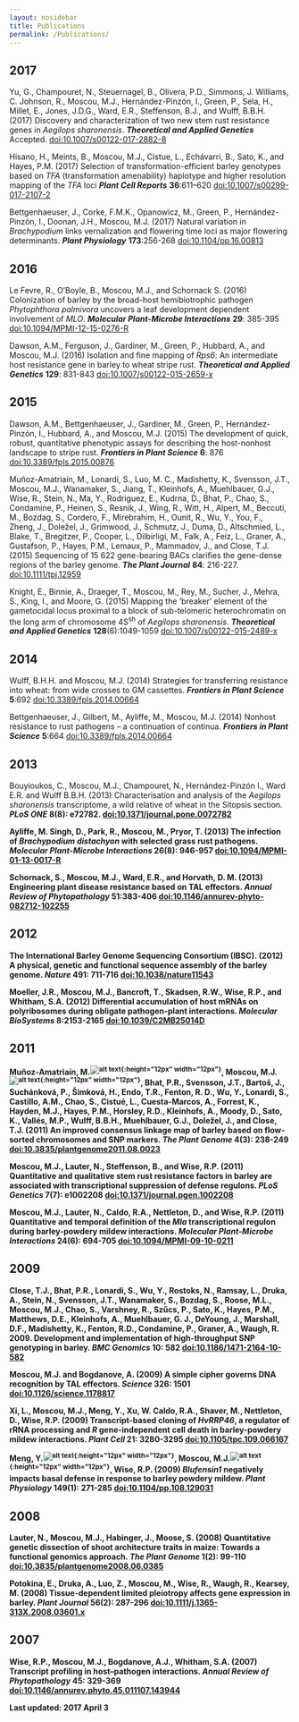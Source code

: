 ```yaml
---
layout: nosidebar
title: Publications
permalink: /Publications/
---
```


## 2017
Yu, G., Champouret, N., Steuernagel, B., Olivera, P.D., Simmons, J. Williams, C. Johnson, R., Moscou, M.J., Hernández-Pinzón, I., Green, P., Sela, H., Millet, E., Jones, J.D.G., Ward, E.R., Steffenson, B.J., and Wulff, B.B.H. (2017) Discovery and characterization of two new stem rust resistance genes in <i>Aegilops sharonensis</i>. <b><i>Theoretical and Applied Genetics</i></b> Accepted. [doi:10.1007/s00122-017-2882-8](https://doi.org/10.1007/s00122-017-2882-8)

Hisano, H., Meints, B., Moscou, M.J., Cistue, L., Echávarri, B., Sato, K., and Hayes, P.M. (2017) Selection of transformation-efficient barley genotypes based on <i>TFA</i> (transformation amenability) haplotype and higher resolution mapping of the <i>TFA</i> loci <b><i>Plant Cell Reports</i></b> <b>36</b>:611–620 [doi:10.1007/s00299-017-2107-2](https://doi.org/10.1007/s00299-017-2107-2)

Bettgenhaeuser, J., Corke, F.M.K., Opanowicz, M., Green, P., Hernández-Pinzón, I., Doonan, J.H., Moscou, M.J. (2017) Natural variation in <i>Brachypodium</i> links vernalization and flowering time loci as major flowering determinants. <b><i>Plant Physiology</i></b> <b>173</b>:256-268 [doi:10.1104/pp.16.00813](https://doi.org/10.1104/pp.16.00813)

## 2016
Le Fevre, R., O’Boyle, B., Moscou, M.J., and Schornack S. (2016) Colonization of barley by the broad-host hemibiotrophic pathogen <i>Phytophthora palmivora</i> uncovers a leaf development dependent involvement of <i>MLO</i>. <b><i>Molecular Plant-Microbe Interactions</i></b> <b>29</b>: 385-395 [doi:10.1094/MPMI-12-15-0276-R](https://doi.org/10.1094/MPMI-12-15-0276-R)

Dawson, A.M., Ferguson, J., Gardiner, M., Green, P., Hubbard, A., and Moscou, M.J. (2016) Isolation and fine mapping of <i>Rps6</i>: An intermediate host resistance gene in barley to wheat stripe rust. <b><i>Theoretical and Applied Genetics</i></b> <b>129</b>: 831-843 [doi:10.1007/s00122-015-2659-x](https://doi.org/10.1007/s00122-015-2659-x)

## 2015
Dawson, A.M., Bettgenhaeuser, J., Gardiner, M., Green, P., Hernández-Pinzón, I., Hubbard, A., and Moscou, M.J. (2015) The development of quick, robust, quantitative phenotypic assays for describing the host-nonhost landscape to stripe rust. <b><i>Frontiers in Plant Science</i></b> <b>6</b>: 876 [doi:10.3389/fpls.2015.00876](https://doi.org/10.3389/fpls.2015.00876)

Muñoz-Amatriaín, M., Lonardi, S., Luo, M. C., Madishetty, K., Svensson, J.T., Moscou, M.J., Wanamaker, S., Jiang, T., Kleinhofs, A., Muehlbauer, G.J., Wise, R., Stein, N., Ma, Y., Rodriguez, E., Kudrna, D., Bhat, P., Chao, S., Condamine, P., Heinen, S., Resnik, J., Wing, R., Witt, H., Alpert, M., Beccuti, M., Bozdag, S., Cordero, F., Mirebrahim, H., Ounit, R., Wu, Y., You, F., Zheng, J., Doležel, J., Grimwood, J., Schmutz, J., Duma, D., Altschmied, L., Blake, T., Bregitzer, P., Cooper, L., Dilbirligi, M., Falk, A., Feiz, L., Graner, A., Gustafson, P., Hayes, P.M., Lemaux, P., Mammadov, J., and Close, T.J. (2015) Sequencing of 15 622 gene-bearing BACs clarifies the gene-dense regions of the barley genome. <b><i>The Plant Journal</i></b> <b>84</b>: 216-227. [doi:10.1111/tpj.12959](https://doi.org/doi:10.1111/tpj.12959)

Knight, E., Binnie, A., Draeger, T., Moscou, M., Rey, M., Sucher, J., Mehra, S., King, I., and Moore, G. (2015) Mapping the ‘breaker’ element of the gametocidal locus proximal to a block of sub-telomeric heterochromatin on the long arm of chromosome 4S<sup>sh</sup> of <i>Aegilops sharonensis</i>. <b><i>Theoretical and Applied Genetics</i></b> <b>128</b>(6):1049-1059 [doi:10.1007/s00122-015-2489-x](https://doi.org/10.1007/s00122-015-2489-x)

## 2014
Wulff, B.H.H. and Moscou, M.J. (2014) Strategies for transferring resistance into wheat: from wide crosses to GM cassettes. <b><i>Frontiers in Plant Science</i></b> <b>5</b>:692 [doi:10.3389/fpls.2014.00664](https://doi.org/10.3389/fpls.2014.00664)

Bettgenhaeuser, J., Gilbert, M., Ayliffe, M., Moscou, M.J. (2014) Nonhost resistance to rust pathogens – a continuation of continua. <b><i>Frontiers in Plant Science</i></b> <b>5</b>:664 [doi:10.3389/fpls.2014.00664](https://doi.org/10.3389/fpls.2014.00664)

## 2013
Bouyioukos, C., Moscou, M.J., Champouret, N., Hernández-Pinzón I., Ward E.R. and Wulff B.B.H. (2013) Characterisation and analysis of the <i>Aegilops sharonensis</i> transcriptome, a wild relative of wheat in the Sitopsis section. <b><i>PLoS ONE</i><b> <b>8</b>(8): e72782. [doi:10.1371/journal.pone.0072782](https://doi.org/10.1371/journal.pone.0072782)

Ayliffe, M. Singh, D., Park, R., Moscou, M., Pryor, T. (2013) The infection of <i>Brachypodium distachyon</i> with selected grass rust pathogens. <b><i>Molecular Plant-Microbe Interactions</i></b> <b>26</b>(8): 946-957 [doi:10.1094/MPMI-01-13-0017-R](https://doi.org/10.1094/MPMI-01-13-0017-R)

Schornack, S., Moscou, M.J., Ward, E.R., and Horvath, D. M. (2013) Engineering plant disease resistance based on TAL effectors. <b><i>Annual Review of Phytopathology</i></b> <b>51</b>:383-406 [doi:10.1146/annurev-phyto-082712-102255](https://doi.org/10.1146/annurev-phyto-082712-102255)

## 2012
The International Barley Genome Sequencing Consortium (IBSC). (2012) A physical, genetic and functional sequence assembly of the barley genome. <b><i>Nature</i></b> <b>491</b>: 711-716 [doi:10.1038/nature11543](https://doi.org/10.1038/nature11543)

Moeller, J.R., Moscou, M.J., Bancroft, T., Skadsen, R.W., Wise, R.P., and Whitham, S.A. (2012) Differential accumulation of host mRNAs on polyribosomes during obligate pathogen-plant interactions. <b><i>Molecular BioSystems</i></b> <b>8</b>:2153-2165 [doi:10.1039/C2MB25014D](https://doi.org/10.1039/C2MB25014D)

## 2011
Muñoz-Amatriaín, M.<sup>![alt text](https://raw.githubusercontent.com/matthewmoscou/matthewmoscou.github.io/master/_images/yin_yang.png "Authors contributed equally"){:height="12px" width="12px"}</sup>, Moscou, M.J.<sup>![alt text](https://raw.githubusercontent.com/matthewmoscou/matthewmoscou.github.io/master/_images/yin_yang.png "Authors contributed equally"){:height="12px" width="12px"}</sup>, Bhat, P.R., Svensson, J.T., Bartoš, J., Suchánková, P., Šimková, H., Endo, T.R., Fenton, R. D., Wu, Y., Lonardi, S., Castillo, A.M., Chao, S., Cistué, L., Cuesta-Marcos, A., Forrest, K., Hayden, M.J., Hayes, P.M., Horsley, R.D., Kleinhofs, A., Moody, D., Sato, K., Vallés, M.P., Wulff, B.B.H., Muehlbauer, G.J., Doležel, J., and Close, T.J. (2011) An improved consensus linkage map of barley based on flow-sorted chromosomes and SNP markers. <b><i>The Plant Genome</i></b> <b>4</b>(3): 238-249 [doi:10.3835/plantgenome2011.08.0023](https://doi.org/10.3835/plantgenome2011.08.0023)

Moscou, M.J., Lauter, N., Steffenson, B., and Wise, R.P. (2011) Quantitative and qualitative stem rust resistance factors in barley are associated with transcriptional suppression of defense regulons. <b><i>PLoS Genetics</i></b> <b>7</b>(7): e1002208 [doi:10.1371/journal.pgen.1002208](https://doi.org/10.1371/journal.pgen.1002208)

Moscou, M.J., Lauter, N., Caldo, R.A., Nettleton, D., and Wise, R.P. (2011) Quantitative and temporal definition of the <i>Mla</i> transcriptional regulon during barley-powdery mildew interactions.  <b><i>Molecular Plant-Microbe Interactions</i></b> <b>24</b>(6): 694-705 [doi:10.1094/MPMI-09-10-0211](https://doi.org/10.1094/MPMI-09-10-0211)

## 2009
Close, T.J., Bhat, P.R., Lonardi, S., Wu, Y., Rostoks, N., Ramsay, L., Druka, A., Stein, N., Svensson, J.T., Wanamaker, S., Bozdag, S., Roose, M.L., Moscou, M.J., Chao, S., Varshney, R., Szűcs, P., Sato, K., Hayes, P.M., Matthews, D.E., Kleinhofs, A., Muehlbauer, G. J., DeYoung, J., Marshall, D.F., Madishetty, K., Fenton, R.D., Condamine, P., Graner, A., Waugh, R. 2009. Development and implementation of high-throughput SNP genotyping in barley. <b><i>BMC Genomics</i></b> <b>10</b>: 582 [doi:10.1186/1471-2164-10-582](https://doi.org/10.1186/1471-2164-10-582)

Moscou, M.J. and Bogdanove, A. (2009) A simple cipher governs DNA recognition by TAL effectors. <b><i>Science</i></b> <b>326</b>: 1501 [doi:10.1126/science.1178817](https://doi.org/10.1126/science.1178817)

Xi, L., Moscou, M.J., Meng, Y., Xu, W. Caldo, R.A., Shaver, M., Nettleton, D., Wise, R.P. (2009) Transcript-based cloning of <i>HvRRP46</i>, a regulator of rRNA processing and <i>R</i> gene-independent cell death in barley-powdery mildew interactions. <b><i>Plant Cell</i></b> <b>21</b>: 3280-3295 [doi:10.1105/tpc.109.066167](https://doi.org/10.1105/tpc.109.066167)

Meng, Y.<sup>![alt text](https://raw.githubusercontent.com/matthewmoscou/matthewmoscou.github.io/master/_images/yin_yang.png "Authors contributed equally"){:height="12px" width="12px"}</sup>, Moscou, M.J.<sup>![alt text](https://raw.githubusercontent.com/matthewmoscou/matthewmoscou.github.io/master/_images/yin_yang.png "Authors contributed equally"){:height="12px" width="12px"}</sup>, Wise, R.P. (2009) <i>Blufensin1</i> negatively impacts basal defense in response to barley powdery mildew. <b><i>Plant Physiology</i></b> <b>149</b>(1): 271-285 [doi:10.1104/pp.108.129031](https://doi.org/10.1104/pp.108.129031)

## 2008
Lauter, N., Moscou, M.J., Habinger, J., Moose, S. (2008) Quantitative genetic dissection of shoot architecture traits in maize: Towards a functional genomics approach. <b><i>The Plant Genome</i></b> <b>1</b>(2): 99-110 [doi:10.3835/plantgenome2008.06.0385](https://doi.org/10.3835/plantgenome2008.06.0385)

Potokina, E., Druka, A., Luo, Z., Moscou, M., Wise, R., Waugh, R., Kearsey, M. (2008) Tissue-dependent limited pleiotropy affects gene expression in barley. <b><i>Plant Journal</i></b> <b>56</b>(2): 287-296 [doi:10.1111/j.1365-313X.2008.03601.x](https://doi.org/10.1111/j.1365-313X.2008.03601.x)

## 2007
Wise, R.P., Moscou, M.J., Bogdanove, A.J., Whitham, S.A. (2007) Transcript profiling in host–pathogen interactions. <b><i>Annual Review of Phytopathology</i></b> <b>45</b>: 329-369 [doi:10.1146/annurev.phyto.45.011107.143944](https://doi.org/10.1146/annurev.phyto.45.011107.143944)


Last updated: 2017 April 3
